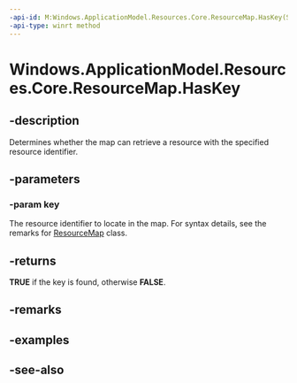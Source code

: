```yaml
---
-api-id: M:Windows.ApplicationModel.Resources.Core.ResourceMap.HasKey(System.String)
-api-type: winrt method
---
```


<!-- Method syntax
public bool HasKey(System.String key)
-->

# Windows.ApplicationModel.Resources.Core.ResourceMap.HasKey

## -description
Determines whether the map can retrieve a resource with the specified resource identifier.

## -parameters
### -param key
The resource identifier to locate in the map. For syntax details, see the remarks for [ResourceMap](resourcemap.md) class.

## -returns
 **TRUE** if the key is found, otherwise **FALSE**.

## -remarks

## -examples

## -see-also
